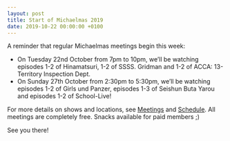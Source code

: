 ```yaml
---
layout: post
title: Start of Michaelmas 2019
date: 2019-10-22 00:00:00 +0100
---
```

A reminder that regular Michaelmas meetings begin this week:

- On Tuesday 22nd October from 7pm to 10pm, we’ll be watching episodes 1-2 of Hinamatsuri, 1-2 of SSSS. Gridman and 1-2 of ACCA: 13-Territory Inspection Dept.
- On Sunday 27th October from 2:30pm to 5:30pm, we’ll be watching episodes 1-2 of Girls und Panzer, episodes 1-3 of Seishun Buta Yarou and episodes 1-2 of School-Live!

For more details on shows and locations, see [Meetings](/meetings) and [Schedule](/schedule).
All meetings are completely free. Snacks available for paid members ;)

See you there!
